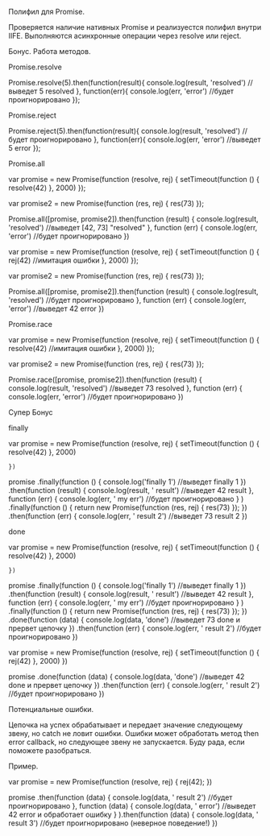 Полифил для Promise.

Проверяется наличие нативных Promise и реализуестся полифил внутри IIFE.
Выполняются асинхронные операции через resolve или reject.

Бонус. Работа методов.

Promise.resolve

Promise.resolve(5).then(function(result){
    console.log(result, 'resolved')     //выведет 5 resolved
}, function(err){
    console.log(err, 'error')           //будет проигнорировано
});

Promise.reject

Promise.reject(5).then(function(result){
    console.log(result, 'resolved')     //будет проигнорировано 
}, function(err){
    console.log(err, 'error')           //выведет 5 error
});

Promise.all

var promise = new Promise(function (resolve, rej) {
        setTimeout(function () {
            resolve(42)
        }, 2000)
    });

var promise2 = new Promise(function (res, rej) {
        res(73)
    });

    
Promise.all([promise, promise2]).then(function (result) {
    console.log(result, 'resolved')         //выведет [42, 73] "resolved"
}, function (err) {
    console.log(err, 'error')               //будет проигнорировано
})


var promise = new Promise(function (resolve, rej) {
        setTimeout(function () {
            rej(42)                         //имитация ошибки
        }, 2000)
    });

var promise2 = new Promise(function (res, rej) {
        res(73)
    });

    
Promise.all([promise, promise2]).then(function (result) {
    console.log(result, 'resolved')         //будет проигнорировано
}, function (err) {
    console.log(err, 'error')               //выведет 42 error
})

Promise.race

var promise = new Promise(function (resolve, rej) {
        setTimeout(function () {
            resolve(42)                         //имитация ошибки
        }, 2000)
    });

var promise2 = new Promise(function (res, rej) {
        res(73)
    });

    
Promise.race([promise, promise2]).then(function (result) {
    console.log(result, 'resolved')         //выведет 73 resolved
}, function (err) {
    console.log(err, 'error')               //будет проигнорировано
})

Супер Бонус

finally

 var promise = new Promise(function (resolve, rej) {
        setTimeout(function () {
            resolve(42)
        }, 2000)

    })

 promise
         .finally(function () {
             console.log('finally 1')           //выведет finally 1
         })
         .then(function (result) {
             console.log(result, ' result')     //выведет 42 result
         },
             function (err) {
                 console.log(err, ' my err')    //будет проигнорировано
             }
         )
         .finally(function () {
             return new Promise(function (res, rej) {
                 res(73)
             });
         })
         .then(function (err) {
             console.log(err, ' result 2')       //выведет 73 result 2
         })

done

 var promise = new Promise(function (resolve, rej) {
        setTimeout(function () {
            resolve(42)
        }, 2000)

    })

 promise
         .finally(function () {
             console.log('finally 1')           //выведет finally 1
         })
         .then(function (result) {
             console.log(result, ' result')      //выведет 42 result
         },
             function (err) {
                 console.log(err, ' my err')     //будет проигнорировано
             }
         )
         .finally(function () {
             return new Promise(function (res, rej) {
                 res(73)
             });
         })
         .done(function (data) {
             console.log(data, 'done')          //выведет 73 done и прервет цепочку
         })
         .then(function (err) {
             console.log(err, ' result 2')      //будет проигнорировано
         })


var promise = new Promise(function (resolve, rej) {
    setTimeout(function () {
        rej(42)
    }, 2000)
})

promise
        .done(function (data) {
            console.log(data, 'done')          //выведет 42 done и прервет цепочку
        })
        .then(function (err) {
            console.log(err, ' result 2')      //будет проигнорировано
        })

Потенциальные ошибки.

Цепочка на успех обрабатывает и передает значение следующему звену, но catch не ловит ошибки.
Ошибки может обработать метод then error callback, но следующее звену не запускается.
Буду рада, если поможете разобраться.

Пример.

var promise = new Promise(function (resolve, rej) {
        rej(42);
    })

 promise
        .then(function (data) {
            console.log(data, ' result 2')      //будет проигнорировано
        },
            function (data) {
                console.log(data, ' error')     //выведет 42 error и обработает ошибку
            }
        ).then(function (data) {
            console.log(data, ' result 3')      //будет проигнорировано (неверное поведение!)
        })